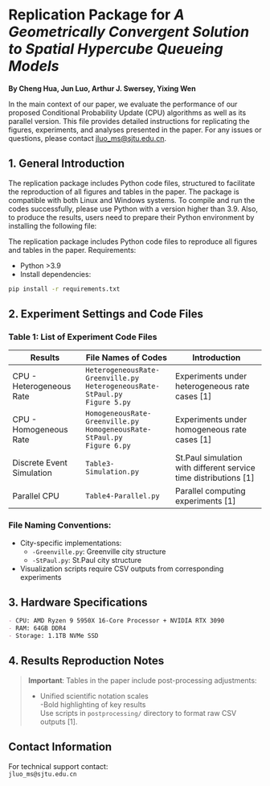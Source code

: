# Replication Package for *A Geometrically Convergent Solution to Spatial Hypercube Queueing Models*
**By Cheng Hua, Jun Luo, Arthur J. Swersey, Yixing Wen**  

In the main context of our paper, we evaluate the performance of our proposed Conditional Probability Update (CPU) algorithms as well as its parallel version. This file provides detailed instructions for replicating the figures, experiments, and analyses presented in the paper. For any issues or questions, please contact jluo_ms@sjtu.edu.cn.

## 1. General Introduction  
The replication package includes Python code files, structured to facilitate the reproduction of all figures and tables in the paper. The package is compatible with both Linux and Windows systems. To compile and run the codes successfully, please use Python with a version higher than 3.9. Also, to produce the results, users need to prepare their Python environment by installing the following file:

The replication package includes Python code files to reproduce all figures and tables in the paper. Requirements:  
- Python >3.9  
- Install dependencies:  
```bash
pip install -r requirements.txt
```

## 2. Experiment Settings and Code Files  

### Table 1: List of Experiment Code Files  
| Results                  | File Names of Codes                          | Introduction                                                                 |
|--------------------------|---------------------------------------------|-----------------------------------------------------------------------------|
| CPU - Heterogeneous Rate | `HeterogeneousRate-Greenville.py`<br>`HeterogeneousRate-StPaul.py`<br>`Figure 5.py` | Experiments under heterogeneous rate cases [1] |
| CPU - Homogeneous Rate   | `HomogeneousRate-Greenville.py`<br>`HomogeneousRate-StPaul.py`<br>`Figure 6.py`   | Experiments under homogeneous rate cases [1]   |
| Discrete Event Simulation| `Table3-Simulation.py`                      | St.Paul simulation with different service time distributions [1]            |
| Parallel CPU             | `Table4-Parallel.py`                        | Parallel computing experiments [1]            |

### File Naming Conventions:  
- City-specific implementations:  
  - `-Greenville.py`: Greenville city structure  
  - `-StPaul.py`: St.Paul city structure  
- Visualization scripts require CSV outputs from corresponding experiments  

## 3. Hardware Specifications  
```markdown
- CPU: AMD Ryzen 9 5950X 16-Core Processor + NVIDIA RTX 3090
- RAM: 64GB DDR4
- Storage: 1.1TB NVMe SSD
```

## 4. Results Reproduction Notes  
> **Important**: Tables in the paper include post-processing adjustments:  
> - Unified scientific notation scales  
> -Bold highlighting of key results  
> Use scripts in `postprocessing/` directory to format raw CSV outputs [1].

## Contact Information  
For technical support contact:  
`jluo_ms@sjtu.edu.cn`  
